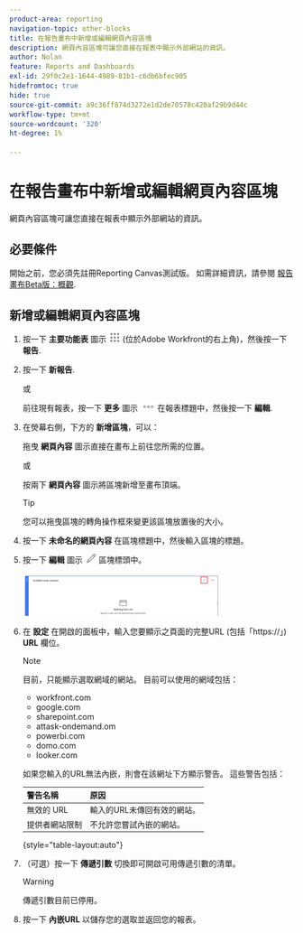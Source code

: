 ```yaml
---
product-area: reporting
navigation-topic: other-blocks
title: 在報告畫布中新增或編輯網頁內容區塊
description: 網頁內容區塊可讓您直接在報表中顯示外部網站的資訊。
author: Nolan
feature: Reports and Dashboards
exl-id: 29f0c2e1-1644-4989-81b1-c6db6bfec905
hidefromtoc: true
hide: true
source-git-commit: a9c36ff874d3272e1d2de70578c420af29b9d44c
workflow-type: tm+mt
source-wordcount: '320'
ht-degree: 1%

---
```



# 在報告畫布中新增或編輯網頁內容區塊

網頁內容區塊可讓您直接在報表中顯示外部網站的資訊。

## 必要條件

開始之前，您必須先註冊Reporting Canvas測試版。 如需詳細資訊，請參閱 [報告畫布Beta版：概觀](/help/quicksilver/product-announcements/betas/canvas-dashboards-beta/reporting-canvas-beta-overview.md).

## 新增或編輯網頁內容區塊

1. 按一下 **主要功能表** 圖示 ![](assets/main-menu-icon.png) (位於Adobe Workfront的右上角)，然後按一下&#x200B;**報告**.
1. 按一下 **新報告**.

   或

   前往現有報表，按一下 **更多** 圖示 ![](assets/more-icon-27x15.png) 在報表標題中，然後按一下 **編輯**.

1. 在熒幕右側，下方的 **新增區塊**，可以：

   拖曳 **網頁內容** 圖示直接在畫布上前往您所需的位置。

   或

   按兩下 **網頁內容** 圖示將區塊新增至畫布頂端。

   >[!TIP]
   >
   >您可以拖曳區塊的轉角操作框來變更該區塊放置後的大小。

1. 按一下 **未命名的網頁內容** 在區塊標題中，然後輸入區塊的標題。
1. 按一下 **編輯** 圖示 ![](assets/edit-icon.png) 區塊標頭中。

   ![](assets/web-content-block-header-350x76.png)

1. 在 **設定** 在開啟的面板中，輸入您要顯示之頁面的完整URL (包括「https://」) **URL** 欄位。

   >[!NOTE]
   >
   >目前，只能顯示選取網域的網站。 目前可以使用的網域包括：
   >   
   >   * workfront.com
   >   * google.com
   >   * sharepoint.com
   >   * attask-ondemand.om
   >   * powerbi.com
   >   * domo.com
   >   * looker.com

   如果您輸入的URL無法內嵌，則會在該網址下方顯示警告。 這些警告包括：

   | 警告名稱 | 原因 |
   |---|---|
   | 無效的 URL | 輸入的URL未傳回有效的網站。 |
   | 提供者網站限制 | 不允許您嘗試內嵌的網站。 |

   {style="table-layout:auto"}

1. （可選）按一下 **傳遞引數** 切換即可開啟可用傳遞引數的清單。

   >[!WARNING]
   >
   >傳遞引數目前已停用。

1. 按一下 **內嵌URL** 以儲存您的選取並返回您的報表。
